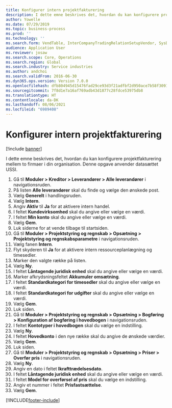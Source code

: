 ```yaml
---
title: Konfigurer intern projektfakturering
description: I dette emne beskrives det, hvordan du kan konfigurere projektfakturering mellem to firmaer i din organisation.
author: Yowelle
ms.date: 07/29/2019
ms.topic: business-process
ms.prod: ''
ms.technology: ''
ms.search.form: VendTable, InterCompanyTradingRelationSetupVendor, SysDataAreaSelectLookup, ProjParameters, ProjPosting, ProjTransferPrice
audience: Application User
ms.reviewer: josaw
ms.search.scope: Core, Operations
ms.search.region: Global
ms.search.industry: Service industries
ms.author: andchoi
ms.search.validFrom: 2016-06-30
ms.dyn365.ops.version: Version 7.0.0
ms.openlocfilehash: dfb804945d15476fad29ce93d3f21adfbf2d950ace7b58f30911b36e494ff0c1
ms.sourcegitcommit: 7f8d1e7a16af769adb43d1877c28fdce53975db8
ms.translationtype: HT
ms.contentlocale: da-DK
ms.lasthandoff: 08/06/2021
ms.locfileid: "6989408"
---
```

# <a name="configure-intercompany-project-invoicing"></a>Konfigurer intern projektfakturering

[!include [banner](../../includes/banner.md)]

I dette emne beskrives det, hvordan du kan konfigurere projektfakturering mellem to firmaer i din organisation. Denne opgave anvender datasættet USSI.

1. Gå til **Moduler > Kreditor > Leverandører > Alle leverandører** i navigationsruden.
2. På listen **Alle leverandører** skal du finde og vælge den ønskede post.
3. Vælg **Generelt** i handlingsruden.
4. Vælg **Intern**.
5. Angiv **Aktiv** til **Ja** for at aktivere intern handel.
6. I feltet **Kundevirksomhed** skal du angive eller vælge en værdi.
7. I feltet **Min konto** skal du angive eller vælge en værdi.
8. Vælg **Gem**.
9. Luk siderne for at vende tilbage til startsiden.
10. Gå til **Moduler > Projektstyring og regnskab > Opsætning > Projektstyring og regnskabsparametre** i navigationsruden.
11. Vælg fanen **Intern**.
12. Flyt skyderen til **Ja** for at aktivere intern ressourceplanlægning og timesedler.
13. Marker den valgte række på listen.
14. Vælg **Ny**.
15. I feltet **Låntagende juridisk enhed** skal du angive eller vælge en værdi.
16. Marker afkrydsningsfeltet **Akkumuler omsætning**.
17. I feltet **Standardkategori for timesedler** skal du angive eller vælge en værdi.
18. I feltet **Standardkategori for udgifter** skal du angive eller vælge en værdi.
19. Vælg **Gem**.
20. Luk siden.
21. Gå til **Moduler > Projektstyring og regnskab > Opsætning > Bogføring > Konfiguration af bogføring i hovedbogen** i navigationsruden.
22. I feltet **Kontotyper i hovedbogen** skal du vælge en indstilling.
23. Vælg **Ny**.
24. I feltet **Hovedkonto** i den nye række skal du angive de ønskede værdier.
25. Vælg **Gem**.
26. Luk siden.
27. Gå til **Moduler > Projektstyring og regnskab > Opsætning > Priser > Overfør pris** i navigationsruden.
28. Vælg **Ny**.
29. Angiv en dato i feltet **Ikrafttrædelsesdato**.
30. I feltet **Låntagende juridisk enhed** skal du angive eller vælge en værdi.
31. I feltet **Model for overførsel af pris** skal du vælge en indstilling.
32. Angiv et nummer i feltet **Prisfastsættelse**.
33. Vælg **Gem**.



[!INCLUDE[footer-include](../../includes/footer-banner.md)]